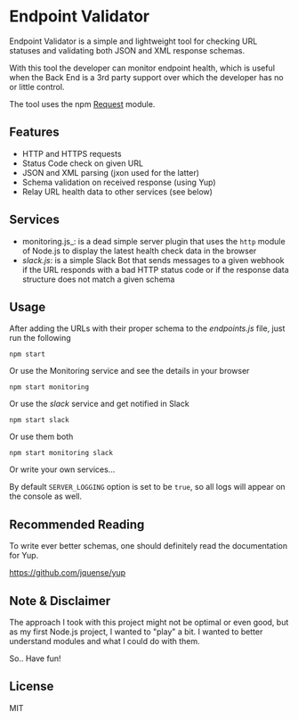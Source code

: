 # Endpoint Validator
Endpoint Validator is a simple and lightweight tool for checking URL statuses and validating both JSON and XML response schemas.

With this tool the developer can monitor endpoint health, which is useful when the Back End is a 3rd party support over which the developer has no or little control.

The tool uses the npm [Request](https://github.com/request/request) module.

## Features
- HTTP and HTTPS requests
- Status Code check on given URL
- JSON and XML parsing (jxon used for the latter)
- Schema validation on received response (using Yup)
- Relay URL health data to other services (see below)

## Services
- monitoring.js_: is a dead simple server plugin that uses the `http` module of Node.js to display the latest health check data in the browser
- _slack.js_: is a simple Slack Bot that sends messages to a given webhook if the URL responds with a bad HTTP status code or if the response data structure does not match a given schema

## Usage
After adding the URLs with their proper schema to the _endpoints.js_ file, just run the following

    npm start

Or use the Monitoring service and see the details in your browser

    npm start monitoring

Or use the _slack_ service and get notified in Slack

    npm start slack

Or use them both

    npm start monitoring slack

Or write your own services...


By default `SERVER_LOGGING` option is set to be `true`, so all logs will appear on the console as well.

## Recommended Reading
To write ever better schemas, one should definitely read the documentation for Yup.

https://github.com/jquense/yup

## Note & Disclaimer
The approach I took with this project might not be optimal or even good, but as my first Node.js project, I wanted to "play" a bit. I wanted to better understand modules and what I could do with them.

So.. Have fun!

## License
MIT